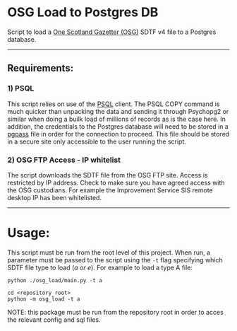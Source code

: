 # OSG Load to Postgres DB

Script to load a [One Scotland Gazetter (OSG)](https://osg.scot) SDTF v4 file to a Postgres database.

---

## Requirements:

### 1) PSQL
This script relies on use of the [PSQL](https://www.postgresql.org/docs/13/app-psql.html) client. The PSQL COPY command is much quicker than unpacking the data and sending it through Psychopg2 or similar when doing a builk load of millions of records as is the case here.  In addition, the credentials to the Postgres database will need to be stored in a [pgpass]() file in order for the connection to proceed.  This file should be stored in a secure site only accessible to the user running the script.

### 2) OSG FTP Access - IP whitelist
The script downloads the SDTF file from the OSG FTP site.  Access is restricted by IP address.  Check to make sure you have agreed access with the OSG custodians.  For example the Improvement Service SIS remote desktop IP has been whitelisted.

---

# Usage:

This script must be run from the root level of this project.  When run, a parameter must be passed to the script using the `-t` flag specifying which SDTF file type to load (_a or e_).  For example to load a type A file:

```python ./osg_load/main.py -t a```

```
cd <repository root> 
python -m osg_load -t a
```

NOTE: this package must be run from the repository root in order to acces the relevant config and sql files.
